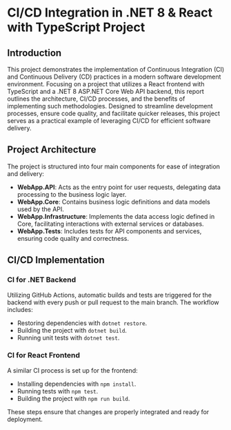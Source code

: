 # CI/CD Integration in .NET 8 & React with TypeScript Project

## Introduction
This project demonstrates the implementation of Continuous Integration (CI) and Continuous Delivery (CD) practices in a modern software development environment. Focusing on a project that utilizes a React frontend with TypeScript and a .NET 8 ASP.NET Core Web API backend, this report outlines the architecture, CI/CD processes, and the benefits of implementing such methodologies. Designed to streamline development processes, ensure code quality, and facilitate quicker releases, this project serves as a practical example of leveraging CI/CD for efficient software delivery.

## Project Architecture
The project is structured into four main components for ease of integration and delivery:
- **WebApp.API**: Acts as the entry point for user requests, delegating data processing to the business logic layer.
- **WebApp.Core**: Contains business logic definitions and data models used by the API.
- **WebApp.Infrastructure**: Implements the data access logic defined in Core, facilitating interactions with external services or databases.
- **WebApp.Tests**: Includes tests for API components and services, ensuring code quality and correctness.

## CI/CD Implementation
### CI for .NET Backend
Utilizing GitHub Actions, automatic builds and tests are triggered for the backend with every push or pull request to the main branch. The workflow includes:
- Restoring dependencies with `dotnet restore`.
- Building the project with `dotnet build`.
- Running unit tests with `dotnet test`.

### CI for React Frontend
A similar CI process is set up for the frontend:
- Installing dependencies with `npm install`.
- Running tests with `npm test`.
- Building the project with `npm run build`.

These steps ensure that changes are properly integrated and ready for deployment.
